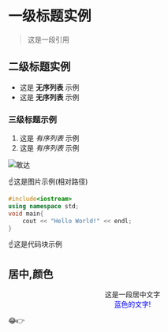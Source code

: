 # 一级标题实例

>这是一段引用

## 二级标题实例
* 这是 __无序列表__ 示例
* 这是 __无序列表__ 示例

### 三级标题示例
1. 这是 _有序列表_ 示例
2. 这是 _有序列表_ 示例

![敢达](pic/bg.jpg)

:point_up:这是图片示例(相对路径)

```cpp
#include<iostream>
using namespace std;
void main{
    cout << "Hello World!" << endl;
}
```
:point_up:这是代码块示例

## 居中,颜色
<div>
<center>这是一段居中文字    </center>
<center><font color=Blue>蓝色的文字!</font></center>

:joy::point_right: 

